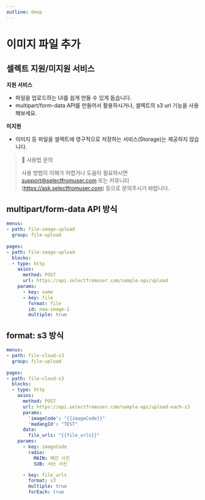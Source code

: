 ```yaml
---
outline: deep
---
```


# 이미지 파일 추가

## 셀렉트 지원/미지원 서비스

**지원 서비스**

- 파일을 업로드하는 UI를 쉽게 만들 수 있게 돕습니다.
- multipart/form-data API를 만들어서 활용하시거나, 셀렉트의 s3 url 기능을 사용해보세요.

**미지원**

- 이미지 등 파일을 셀렉트에 영구적으로 저장하는 서비스(Storage)는 제공하지 않습니다.

> 📘 사용법 문의
> 
> 사용 방법이 이해가 어렵거나 도움이 필요하시면 [support@selectfromuser.com](mailto:support@selectfromuser.com) 또는 커뮤니티(<https://ask.selectfromuser.com>) 등으로 문의주시기 바랍니다.

## multipart/form-data API 방식

```yaml
menus:
- path: file-image-upload
  group: file-upload
  
pages:
- path: file-image-upload
  blocks:
  - type: http
    axios:
      method: POST 
      url: https://api.selectfromuser.com/sample-api/upload
    params:
      - key: name
      - key: file
        format: file
        id: new-image-1
        multiple: true
```

## format: s3 방식

```yaml
menus:
- path: file-cloud-s3
  group: file-upload
  
pages:
- path: file-cloud-s3
  blocks:
  - type: http
    axios:
      method: POST
      url: https://api.selectfromuser.com/sample-api/upload-each-s3
      params: 
        'imageCode': "{{imageCode}}"
        'madangId': "TEST"
      data:
        file_urls: "{{file_urls}}"
    params:
      - key: imageCode
        radio:
          MAIN: 메인 사진
          SUB: 서브 사진

      - key: file_urls
        format: s3
        multiple: true
        forEach: true
```